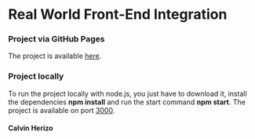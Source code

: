 # Real World Front-End Integration

### Project via GitHub Pages

The project is available [here](https://ozireh.github.io/beerorder/dist/).

### Project locally

To run the project locally with node.js, you just have to download it, install the dependencies **npm install** and run the start command **npm start**.
The project is available on port [3000](http://localhost:3000/).


#### Calvin Herizo